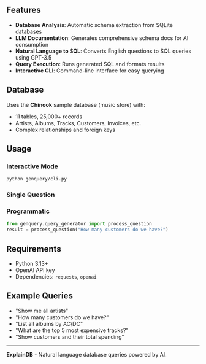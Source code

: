 ## Features

- **Database Analysis**: Automatic schema extraction from SQLite databases
- **LLM Documentation**: Generates comprehensive schema docs for AI consumption
- **Natural Language to SQL**: Converts English questions to SQL queries using GPT-3.5
- **Query Execution**: Runs generated SQL and formats results
- **Interactive CLI**: Command-line interface for easy querying

## Database

Uses the **Chinook** sample database (music store) with:
- 11 tables, 25,000+ records
- Artists, Albums, Tracks, Customers, Invoices, etc.
- Complex relationships and foreign keys

## Usage

### Interactive Mode
```bash
python genquery/cli.py
```

### Single Question



### Programmatic
```python
from genquery.query_generator import process_question
result = process_question("How many customers do we have?")
```

## Requirements

- Python 3.13+
- OpenAI API key
- Dependencies: `requests`, `openai`

## Example Queries

- "Show me all artists"
- "How many customers do we have?"
- "List all albums by AC/DC"
- "What are the top 5 most expensive tracks?"
- "Show customers and their total spending"

---

**ExplainDB** - Natural language database queries powered by AI.
